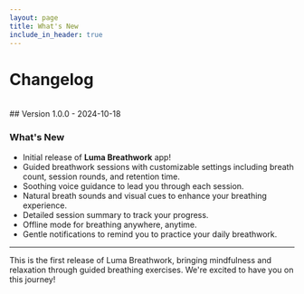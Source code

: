 ```yaml
---
layout: page
title: What's New
include_in_header: true
---
```


# Changelog

<br>
## Version 1.0.0 - 2024-10-18

### What's New

- Initial release of **Luma Breathwork** app!
- Guided breathwork sessions with customizable settings including breath count, session rounds, and retention time.
- Soothing voice guidance to lead you through each session.
- Natural breath sounds and visual cues to enhance your breathing experience.
- Detailed session summary to track your progress.
- Offline mode for breathing anywhere, anytime.
- Gentle notifications to remind you to practice your daily breathwork.

---

This is the first release of Luma Breathwork, bringing mindfulness and relaxation through guided breathing exercises. We're excited to have you on this journey!
